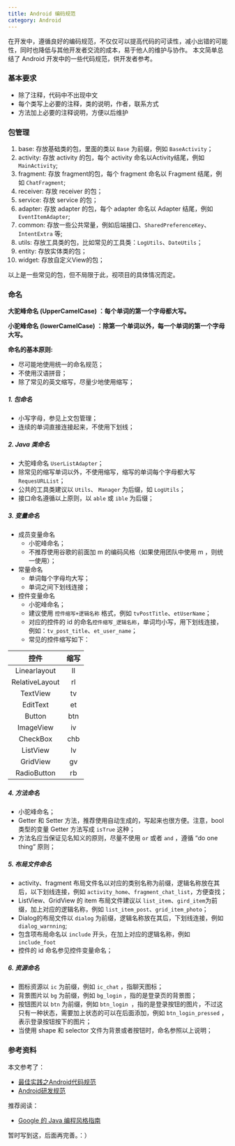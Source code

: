```yaml
---
title: Android 编码规范
category: Android
---
```


在开发中，遵循良好的编码规范，不仅仅可以提高代码的可读性，减小出错的可能性，同时也降低与其他开发者交流的成本，易于他人的维护与协作。
本文简单总结了 Android 开发中的一些代码规范，供开发者参考。

	
### 基本要求
 - 除了注释，代码中不出现中文
 - 每个类写上必要的注释，类的说明，作者，联系方式
 - 方法加上必要的注释说明，方便以后维护
 
### 包管理
1. base: 存放基础类的包，里面的类以 `Base` 为前缀，例如 `BaseActivity`；
2. activity: 存放 activity 的包，每个 activity 命名以Activity结尾，例如 `MainActivity`;
3. fragment: 存放 fragment的包，每个 fragment 命名以 Fragment 结尾，例如 `ChatFragment`;
4. receiver: 存放 receiver 的包；
5. service: 存放 service 的包；
6. adapter: 存放 adapter 的包，每个 adapter 命名以 Adapter 结尾，例如 `EventItemAdapter`;
7. common: 存放一些公共常量，例如后端接口、`SharedPreferenceKey`、`IntentExtra` 等;
8. utils: 存放工具类的包，比如常见的工具类：`LogUtils`、`DateUtils`；
9. entity: 存放实体类的包；
10. widget: 存放自定义View的包；

以上是一些常见的包，但不局限于此，视项目的具体情况而定。
	
### 命名
**大驼峰命名 (UpperCamelCase) ：每个单词的第一个字母都大写。**

**小驼峰命名 (lowerCamelCase) ：除第一个单词以外，每一个单词的第一个字母大写。**

 
**命名的基本原则:**

-  尽可能地使用统一的命名规范；
-  不使用汉语拼音；
-  除了常见的英文缩写，尽量少地使用缩写；

##### 1. 包命名 
   - 小写字母，参见上文包管理；
   - 连续的单词直接连接起来，不使用下划线； 
   
##### 2. Java 类命名
   - 大驼峰命名 `UserListAdapter`；
   - 除常见的缩写单词以外，不使用缩写，缩写的单词每个字母都大写 `RequesURLList`；
   - 公共的工具类建议以 `Utils`、 `Manager` 为后缀，如 `LogUtils`；
   - 接口命名遵循以上原则，以 `able` 或 `ible` 为后缀；

##### 3. 变量命名
- 成员变量命名
   - 小驼峰命名；
   - 不推荐使用谷歌的前面加 m 的编码风格（如果使用团队中使用 m ，则统一使用）；
-  常量命名
   - 单词每个字母均大写；
   - 单词之间下划线连接；
-  控件变量命名
   - 小驼峰命名；
   - 建议使用 `控件缩写+逻辑名称` 格式，例如 `tvPostTitle`、`etUserName`；
   - 对应的控件的 id 的命名`控件缩写_逻辑名称`，单词均小写，用下划线连接，例如：`tv_post_title`、`et_user_name`；
   - 常见的控件缩写如下：

|	控件        |    缩写	   |
|:----------:|:------------:|
|  Linearlayout  |  ll         |
|  RelativeLayout|  rl         |
|  TextView      |  tv         |
|  EditText      |  et         |
|  Button        |  btn     	|	
|  ImageView     |  iv         |
|  CheckBox      |  chb         |
|  ListView      |  lv         |
|  GridView      |  gv         |
|  RadioButton   |  rb         |

##### 4. 方法命名
- 小驼峰命名；
- Getter 和 Setter 方法，推荐使用自动生成的，写起来也很方便。注意，bool 类型的变量 Getter 方法写成 `isTrue` 这种；
- 方法名应当保证见名知义的原则，尽量不使用 `or` 或者 `and` ，遵循 “do one thing” 原则；

##### 5. 布局文件命名
- activity、fragment 布局文件名以对应的类别名称为前缀，逻辑名称放在其后，以下划线连接，例如 `activity_home`、`fragment_chat_list`，方便查找；
- ListView、GridView 的 item 布局文件建议以 `list_item`、`gird_item`为前缀，加上对应的逻辑名称，例如 `list_item_post`、`grid_item_photo`；
- Dialog的布局文件以 `dialog` 为前缀，逻辑名称放在其后，下划线连接，例如 `dialog_warnning`;
- 包含项布局命名以 `include` 开头，在加上对应的逻辑名称，例如 `include_foot`
- 控件的 id 命名参见控件变量命名；
   
##### 6. 资源命名
- 图标资源以 `ic` 为前缀，例如 `ic_chat` ，指聊天图标；
- 背景图片以 `bg` 为前缀，例如 `bg_login` ，指的是登录页的背景图；
- 按钮图片以 `btn` 为前缀，例如 `btn_login `，指的是登录按钮的图片，不过这只有一种状态，需要加上状态的可以在后面添加，例如 `btn_login_pressed` ，表示登录按钮按下的图片；
- 当使用 shape 和 selector 文件为背景或者按钮时，命名参照以上说明；

### 参考资料

本文参考了：

- [最佳实践之Android代码规范](http://www.androidchina.net/2141.html)
- [Android研发规范](http://blog.csdn.net/wwj_748/article/details/42347283)



推荐阅读：

- [Google 的 Java 编程风格指南](http://codecloud.net/google-java-style-5975.html)

暂时写到这，后面再完善。：）


